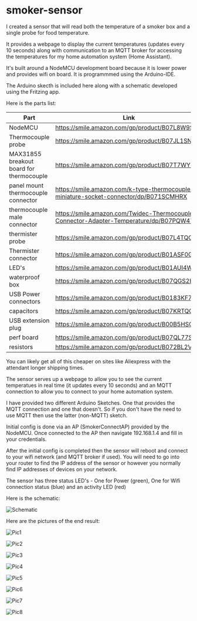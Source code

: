 # smoker-sensor

I created a sensor that will read both the temperature of a smoker box and a single probe for food temperature.

It provides a webpage to display the current temperatures (updates every 10 seconds) along with communication to an MQTT broker for 
accessing the temperatures for my home automation system (Home Assistant).

It's built around a NodeMCU development board because it is lower power and provides wifi on board. It is programmmed using the Arduino-IDE.

The Arduino skecth is included here along with a schematic developed using the Fritzing app.

Here is the parts list:

| Part | Link |
| --- | --- |
| NodeMCU | https://smile.amazon.com/gp/product/B07L8W9SP3 |
| Thermocouple probe | https://smile.amazon.com/gp/product/B07JL1SN7X |
| MAX31855 breakout board for thermocouple | https://smile.amazon.com/gp/product/B07T7WY3H8 |
| panel mount thermocouple connector | https://smile.amazon.com/k-type-thermocouple-miniature-socket-connector/dp/B071SCMHRX |
| thermocouple male connector | https://smile.amazon.com/Twidec-Thermocouple-Connector-Adapter-Temperature/dp/B07PQW47BP |
| thermister probe | https://smile.amazon.com/gp/product/B07L4TQC4B |
| Thermister connector | https://smile.amazon.com/gp/product/B01ASF0GWS |
| LED's | https://smile.amazon.com/gp/product/B01AUI4W5U |
| waterproof box | https://smile.amazon.com/gp/product/B07QGS2HT4 |
| USB Power connectors | https://smile.amazon.com/gp/product/B0183KF7TM |
| capacitors | https://smile.amazon.com/gp/product/B07KRTQGL7 |
| USB extension plug | https://smile.amazon.com/gp/product/B00B5HSC20 |
| perf board | https://smile.amazon.com/gp/product/B07QL77SC5 |
| resistors | https://smile.amazon.com/gp/product/B072BL2VX1 |

You can likely get all of this cheaper on sites like Aliexpress with the attendant longer shipping times.

The sensor serves up a webpage to allow you to see the current temperatues in real time (it updates every 10 seconds) and an MQTT connection to allow you to connect to your home automation system.

I have provided two different Arduino Sketches. One that provides the MQTT connection and one that doesn't. So if you don't have the need to use MQTT then use the latter (non-MQTT) sketch.

Initial config is done via an AP (SmokerConnectAP) provided by the NodeMCU. Once connected to the AP then navigate 192.168.1.4 and fill in your credentials.

After the initial config is completed then the sensor will reboot and connect to your wifi network (and MQTT broker if used). You will need to go into your router to find the IP address of the sensor or however you normally find IP addresses of devices on your network.

The sensor has three status LED's - One for Power (green), One for Wifi connection status (blue) and an activity LED (red)

Here is the schematic:

![Schematic](smoker_schematic.gif)

Here are the pictures of the end result:

![Pic1](1.gif)

![Pic2](2.gif)

![Pic3](3.gif)

![Pic4](4.gif)

![Pic5](5.gif)

![Pic6](6.gif)

![Pic7](7.gif)

![Pic8](8.gif)


